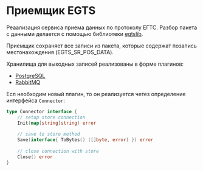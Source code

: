 # Приемщик EGTS

Реаализация сервиса приема данных по протоколу ЕГТС. Разбор пакета с данными делается с помощью 
библиотеки [egtslib](pkg/egtslib/README.md).

Приемщик сохраняет все записи из пакета, которые содержат позапись местонахождения (EGTS_SR_POS_DATA). 

Хранилища для выходных записей реализованы в форме плагинов:

- [PostgreSQL](pkg/store-plugins/postgresql/README.md)
- [RabbitMQ](pkg/store-plugins/rabbitmq/README.md)

Есл необходим новый плагин, то он реализуется четез определение интерфейса ```Connector```:

```go
type Connector interface {
	// setup store connection
	Init(map[string]string) error
	
	// save to store method
	Save(interface{ ToBytes() ([]byte, error) }) error
	
	// close connection with store
	Close() error
}
```